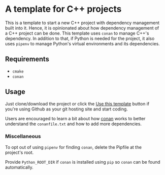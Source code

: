# A template for C++ projects

This is a template to start a new C++ project with dependency management built
 into it. Hence, it is opinionated about how dependency management of a C++ 
 project can be done. This template uses `conan` to manage C++'s dependency. In
 addition to that, if Python is needed for the project, it also uses `pipenv` to
 manage Python's virtual environments and its dependencies.

## Requirements
* `cmake`
* `conan`

## Usage
Just clone/download the project or click the [Use this template](https://github.com/uyha/cpp_template/generate)
 button if you're using Github as your git hosting site and start coding.

Users are encouraged to learn a bit about how [conan](https://docs.conan.io/en/latest/getting_started.html)
 works to better understand the `conanfile.txt` and how to add more
 dependencies.

### Miscellaneous
To opt out of using `pipenv` for finding `conan`, delete the Pipfile at the
 project's root.
 
Provide `Python_ROOT_DIR` if `conan` is installed using `pip` so `conan` can
 be found automatically.

[Pitchfork]: https://api.csswg.org/bikeshed/?force=1&url=https://raw.githubusercontent.com/vector-of-bool/pitchfork/develop/data/spec.bs
